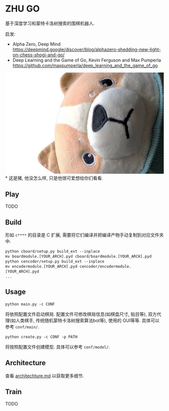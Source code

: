 # ZHU GO

基于深度学习和蒙特卡洛树搜索的围棋机器人.

启发:

- Alpha Zero, Deep Mind <https://deepmind.google/discover/blog/alphazero-shedding-new-light-on-chess-shogi-and-go/>
- Deep Learning and the Game of Go, Kevin Ferguson and Max Pumperla <https://github.com/maxpumperla/deep_learning_and_the_game_of_go>

![猪](docs/pic/zhu.jpg)
\* 这是猪, 他没怎么样, 只是他很可爱想给你们看看.

## Play

TODO

## Build

形如 `c****` 的目录是 C 扩展, 需要将它们编译并把编译产物手动复制到对应文件夹中.

```shell
python cboard/setup.py build_ext --inplace
mv boardmodule.[YOUR_ARCH].pyd cboard/boardmodule.[YOUR_ARCH].pyd
python cencoder/setup.py build_ext --inplace
mv encodermodule.[YOUR_ARCH].pyd cencoder/encodermodule.[YOUR_ARCH].pyd
...
```

## Usage

```shell
python main.py -c CONF
```

将依照配置文件启动棋局. 配置文件可修改棋局信息(如棋盘尺寸, 贴目等), 双方代理(如人类棋手, 传统随机蒙特卡洛树搜索算法bot等), 使用的 GUI等等. 具体可以参考 `conf/main/`.

```shell
python create.py -c CONF -p PATH
```

将按照配置文件创建模型. 具体可以参考 `conf/model/`.

## Architecture

查看 <a href="docs/blog/archietecture.md">architechture.md</a> 以获取更多细节.

## Train

TODO
